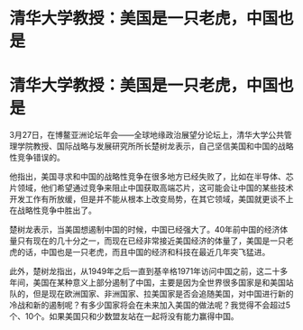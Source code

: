 # 清华大学教授：美国是一只老虎，中国也是

# 清华大学教授：美国是一只老虎，中国也是

3月27日，在博鳌亚洲论坛年会——全球地缘政治展望分论坛上，清华大学公共管理学院教授、国际战略与发展研究所所长楚树龙表示，自己坚信美国和中国的战略性竞争错误的。

他指出，美国寻求和中国的战略性竞争在很多地方已经失败了，比如在半导体、芯片领域，他们希望通过竞争来阻止中国获取高端芯片，这可能会让中国的某些技术开发工作有所放缓，但是并不能从根本上改变局势，在其它领域，美国就更谈不上在战略性竞争中胜出了。

楚树龙表示，当美国想遏制中国的时候，中国已经强大了。40年前中国的经济体量只有现在的几十分之一，而现在已经非常接近美国经济的体量了，美国是一只老虎的话，中国也是一只老虎，而且中国的经济和科技在最近几年突飞猛进。

此外，楚树龙指出，从1949年之后一直到基辛格1971年访问中国之前，这二十多年间，美国在某种意义上部分遏制了中国，主要是因为全世界很多国家是和美国站队的，但是现在欧洲国家、非洲国家、拉美国家是否会追随美国，对中国进行新的冷战和新的遏制呢？有多少国家将会在未来加入美国的做法呢？我觉得不会超过5个、10个。如果美国只和少数盟友站在一起将没有能力赢得中国。

